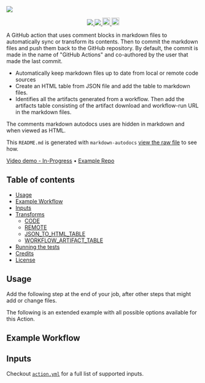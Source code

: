 <a href="https://github.com/marketplace/actions/markdown-autodocs"><img src="https://i.imgur.com/ZAC4qPa.png"/></a>
<p align="center">
    <a href="https://github.com/dineshsonachalam/markdown-autodocs/actions/workflows/npm-publish.yml">
        <img src="https://github.com/dineshsonachalam/markdown-autodocs/actions/workflows/npm-publish.yml/badge.svg"/>
    </a>
    <a href="https://github.com/dineshsonachalam/markdown-autodocs/actions/workflows/markdown-autodocs.yml">
        <img src="https://github.com/dineshsonachalam/markdown-autodocs/actions/workflows/markdown-autodocs.yml/badge.svg"/>
    </a>
    <a href="https://www.npmjs.com/package/markdown-autodocs">
      <img src="https://img.shields.io/npm/v/markdown-autodocs?color=dark%20green&label=npm%20package" alt="npm version" height="20">     
    </a>
    <a href="https://github.com/dineshsonachalam/markdown-autodocs/blob/master/LICENSE" target="_blank">
        <img src="https://badgen.net/github/license/dineshsonachalam/markdown-autodocs" alt="MIT License" height="20">
    </a>
</p>

A GitHub action that uses comment blocks in markdown files to automatically sync or transform its contents. Then to commit the markdown files and push them back to the GitHub repository. By default, the commit is made in the name of "GitHub Actions" and co-authored by the user that made the last commit.
- Automatically keep markdown files up to date from local or remote code sources
- Create an HTML table from JSON file and add the table to markdown files.
- Identifies all the artifacts generated from a workflow. Then add the artifacts table consisting of the artifact download and workflow-run URL in the markdown files.

The comments markdown autodocs uses are hidden in markdown and when viewed as HTML.

This `README.md` is generated with `markdown-autodocs` [view the raw file](https://raw.githubusercontent.com/dineshsonachalam/markdown-autodocs/master/README.md) to see how.

[Video demo - In-Progress](http://www.youtube.com) • [Example Repo](https://github.com/dineshsonachalam/repo-using-markdown-autodocs)

## Table of contents
* [Usage](#usage)
* [Example Workflow](#example-workflow)
* [Inputs](#inputs)
* [Transforms](#transforms)
  * [CODE](#code)
  * [REMOTE](#remote)
  * [JSON_TO_HTML_TABLE](#json_to_html_table)
  * [WORKFLOW_ARTIFACT_TABLE](#workflow_artifact_table)
* [Running the tests](#running-the-tests)
* [Credits](#credits) 
* [License](#license)
## Usage

Add the following step at the end of your job, after other steps that might add or change files.
<!-- MARKDOWN-AUTO-DOCS:START (CODE:src=./docs/latest-release.yml) -->
<!-- MARKDOWN-AUTO-DOCS:END -->

The following is an extended example with all possible options available for this Action.
<!-- MARKDOWN-AUTO-DOCS:START (CODE:src=./docs/markdown-autodocs.yml) -->
<!-- MARKDOWN-AUTO-DOCS:END -->

## Example Workflow
<!-- MARKDOWN-AUTO-DOCS:START (CODE:src=./docs/example-workflow.yml) -->
<!-- MARKDOWN-AUTO-DOCS:END -->

## Inputs

Checkout [`action.yml`](https://github.com/dineshsonachalam/markdown-autodocs/blob/master/action.yml) for a full list of supported inputs.
